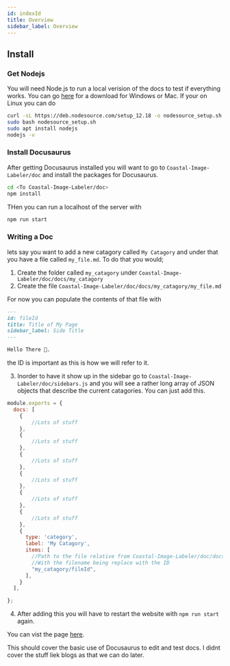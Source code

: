 ```yaml
---
id: indexId
title: Overview
sidebar_label: Overview
---
```



## Install

### Get Nodejs

You will need Node.js to run a local verision of the docs to test if everything works.
You can go [here](https://nodejs.org/en/download/) for a download for Windows or Mac. If your on Linux you can do

```bash title="bash"
curl -sL https://deb.nodesource.com/setup_12.18 -o nodesource_setup.sh
sudo bash nodesource_setup.sh
sudo apt install nodejs
nodejs -v
```

### Install Docusaurus

After getting Docusaurus installed you will want to go to
`Coastal-Image-Labeler/doc` and install the packages for Docusaurus.

```bash title="bash"
cd <To Coastal-Image-Labeler/doc>
npm install
```

THen you can run a localhost of the server with 

```bash title="bash"
npm run start
```

### Writing a Doc

lets say you want to add a new catagory called `My Catagory` and under that you have a file called `my_file.md`. To do that you would;

1. Create the folder called `my_catagory` under `Coastal-Image-Labeler/doc/docs/my_catagory`
2. Create the file `Coastal-Image-Labeler/doc/docs/my_catagory/my_file.md`

For now you can populate the contents of that file with 
```md title="markdown"
---
id: fileId
title: Title of My Page
sidebar_label: Side Title
---

Hello There 👋.
```

the ID is important as this is how we will refer to it.

3. Inorder to have it show up in the sidebar go to
   `Coastal-Image-Labeler/doc/sidebars.js` and you will see a rather long array
   of JSON objects that describe the current catagories. You can just add this.


```js
module.exports = {
  docs: [
    {
        //Lots of stuff
    },
    {
        //Lots of stuff
    },
    {
        //Lots of stuff
    },
    {
        //Lots of stuff
    },
    {   
        //Lots of stuff
    },
    {
        //Lots of stuff
    },
    {
      type: 'category',
      label: 'My Catagory',
      items: [
        //Path to the file relative from Coastal-Image-Labeler/doc/docs/ 
        //With the filename being replace with the ID 
        "my_catagory/fileId",
      ],
    }
  ],

};

```

4. After adding this you will have to restart the website with `npm run start` again.

You can vist the page [here](../my_catagory/fileId).

This should cover the basic use of Docusaurus to edit and test docs. I didnt cover the stuff liek blogs as that we can do later.